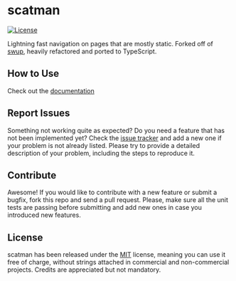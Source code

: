 # scatman

[![License](https://img.shields.io/badge/License-MIT-blue.svg)](https://github.com/Lusito/tsx-dom/blob/master/LICENSE)

Lightning fast navigation on pages that are mostly static. Forked off of [swup](https://github.com/swup/swup), heavily refactored and ported to TypeScript.

## How to Use

Check out the [documentation](https://lusito.github.io/tsx-dom/scatman/setup.html)

## Report Issues

Something not working quite as expected? Do you need a feature that has not been implemented yet? Check the [issue tracker](https://github.com/Lusito/tsx-dom/issues) and add a new one if your problem is not already listed. Please try to provide a detailed description of your problem, including the steps to reproduce it.

## Contribute

Awesome! If you would like to contribute with a new feature or submit a bugfix, fork this repo and send a pull request. Please, make sure all the unit tests are passing before submitting and add new ones in case you introduced new features.

## License

scatman has been released under the [MIT](https://github.com/Lusito/tsx-dom/blob/master/LICENSE) license, meaning you
can use it free of charge, without strings attached in commercial and non-commercial projects. Credits are appreciated but not mandatory.
